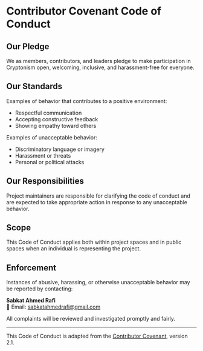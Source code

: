 # Contributor Covenant Code of Conduct

## Our Pledge

We as members, contributors, and leaders pledge to make participation in Cryptonism open, welcoming, inclusive, and harassment-free for everyone.

## Our Standards

Examples of behavior that contributes to a positive environment:

- Respectful communication
- Accepting constructive feedback
- Showing empathy toward others

Examples of unacceptable behavior:

- Discriminatory language or imagery
- Harassment or threats
- Personal or political attacks

## Our Responsibilities

Project maintainers are responsible for clarifying the code of conduct and are expected to take appropriate action in response to any unacceptable behavior.

## Scope

This Code of Conduct applies both within project spaces and in public spaces when an individual is representing the project.

## Enforcement

Instances of abusive, harassing, or otherwise unacceptable behavior may be reported by contacting:

**Sabkat Ahmed Rafi**  
📧 Email: sabkatahmedrafi@gmail.com

All complaints will be reviewed and investigated promptly and fairly.

---

This Code of Conduct is adapted from the [Contributor Covenant](https://www.contributor-covenant.org), version 2.1.